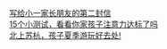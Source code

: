   
[写给小一家长朋友的第二封信](http://www.dianyue.me/archives/495/qq3iai410yru8umv/)  
[15个小测试，看看你家孩子注意力达标了吗](http://www.dianyue.me/archives/095/ajf2zkb599u5kc3b/)  
[北上苏杭，孩子夏季游玩好去处!](http://www.dianyue.me/archives/020/meqyw9n56gsc8lc0/)